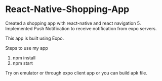 # React-Native-Shopping-App
Created a shopping app with react-native and react navigation 5.
Implemented Push Notification to receive notification from expo servers.

This app is built using Expo.

Steps to use my app 
1. npm install
2. npm start

Try on emulator or through expo client app or you can build apk file.
